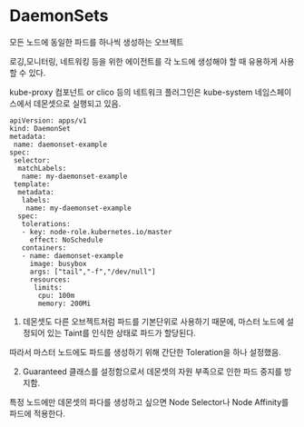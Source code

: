 # DaemonSets

모든 노드에 동일한 파드를 하나씩 생성하는 오브젝트

로깅,모니터링, 네트워킹 등을 위한 에이전트를 각 노드에 생성해야 할 때 유용하게 사용할 수 있다.



kube-proxy 컴포넌트 or clico 등의 네트워크 플러그인은 kube-system 네임스페이스에서 데몬셋으로 실행되고 있음.



```
apiVersion: apps/v1
kind: DaemonSet
metadata:
 name: daemonset-example
spec:
 selector:
  matchLabels:
   name: my-daemonset-example
 template:
  metadata:
   labels:
    name: my-daemonset-example
  spec:
   tolerations:
   - key: node-role.kubernetes.io/master
     effect: NoSchedule
   containers:
   - name: daemonset-example
     image: busybox
     args: ["tail","-f","/dev/null"]
     resources:
      limits:
       cpu: 100m
       memory: 200Mi
```

1.  데몬셋도 다른 오브젝트처럼 파드를 기본단위로 사용하기 때문에, 마스터 노드에 설정되어 있는 Taint를 인식한 상태로 파드가 할당된다.

   따라서 마스터 노드에도 파드를 생성하기 위해 간단한 Toleration을 하나 설정했음.

2. Guaranteed 클래스를 설정함으로서 데몬셋의 자원 부족으로 인한 파드 중지를 방지함.



특정 노드에만 데몬셋의 파다를 생성하고 싶으면 Node Selector나 Node Affinity를 파드에 적용한다.


